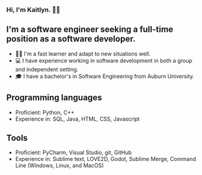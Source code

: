 ### Hi, I'm Kaitlyn. 👩‍💻

## I'm a software engineer seeking a full-time position as a software developer.
- 👩‍🎓 I'm a fast learner and adapt to new situations well.
- 💻 I have experience working in software development in both a group and independent setting.
- 🎓 I have a bachelor's in Software Engineering from Auburn University.

## Programming languages
- Proficient: Python, C++
- Experience in: SQL, Java, HTML, CSS, Javascript

## Tools
- Proficient: PyCharm, Visual Studio, git, GitHub
- Experience in: Sublime text, LOVE2D, Godot, Sublime Merge, Command Line (Windows, Linux, and MacOS)
